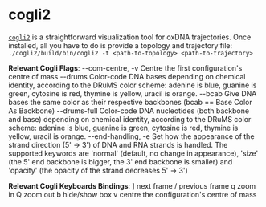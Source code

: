 # cogli2

[`cogli2`](https://sourceforge.net/projects/cogli1/) is a straightforward visualization tool for oxDNA trajectories.
Once installed, all you have to do is provide a topology and trajectory file:
`./cogli2/build/bin/cogli2 -t <path-to-topology> <path-to-trajectory>`

**Relevant Cogli Flags**:
  --com-centre, -v                Centre the first configuration's centre of mass
  --drums                         Color-code DNA bases depending on chemical identity, according to the DRuMS color scheme: adenine is blue, guanine is green, cytosine is red, thymine is yellow, uracil is orange.
  --bcab                          Give DNA bases the same color as their respective backbones (bcab == Base Color As Backbone)
  --drums-full                    Color-code DNA nucleotides (both backbone and base) depending on chemical identity, according to the DRuMS color scheme: adenine is blue, guanine is green, cytosine is red, thymine is yellow, uracil is orange.
  --end-handling, -e <keyword>    Set how the appearance of the strand direction (5' -> 3') of DNA and RNA strands is handled. The supported keywords are 'normal' (default, no change in appearance), 'size' (the 5' end backbone is bigger, the 3' end backbone is smaller) and 'opacity' (the opacity of the strand decreases 5' -> 3')


**Relevant Cogli Keyboards Bindings**:
  ]    next frame
  /    previous frame
  q    zoom in
  Q    zoom out
  b    hide/show box
  v    centre the configuration's centre of mass
